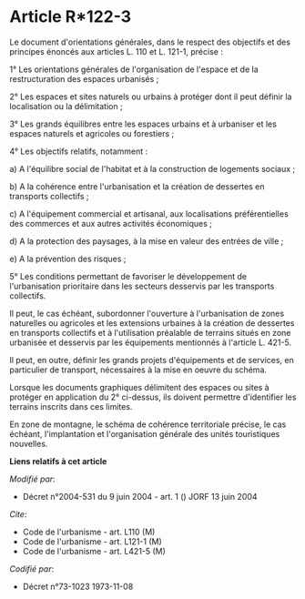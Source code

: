 # Article R*122-3

Le document d'orientations générales, dans le respect des objectifs et des principes énoncés aux articles L. 110 et L. 121-1,
précise :

1° Les orientations générales de l'organisation de l'espace et de la restructuration des espaces urbanisés ;

2° Les espaces et sites naturels ou urbains à protéger dont il peut définir la localisation ou la délimitation ;

3° Les grands équilibres entre les espaces urbains et à urbaniser et les espaces naturels et agricoles ou forestiers ;

4° Les objectifs relatifs, notamment :

a) A l'équilibre social de l'habitat et à la construction de logements sociaux ;

b) A la cohérence entre l'urbanisation et la création de dessertes en transports collectifs ;

c) A l'équipement commercial et artisanal, aux localisations préférentielles des commerces et aux autres activités
économiques ;

d) A la protection des paysages, à la mise en valeur des entrées de ville ;

e) A la prévention des risques ;

5° Les conditions permettant de favoriser le développement de l'urbanisation prioritaire dans les secteurs desservis par les
transports collectifs.

Il peut, le cas échéant, subordonner l'ouverture à l'urbanisation de zones naturelles ou agricoles et les extensions urbaines
à la création de dessertes en transports collectifs et à l'utilisation préalable de terrains situés en zone urbanisée et
desservis par les équipements mentionnés à l'article L. 421-5.

Il peut, en outre, définir les grands projets d'équipements et de services, en particulier de transport, nécessaires à la
mise en oeuvre du schéma.

Lorsque les documents graphiques délimitent des espaces ou sites à protéger en application du 2° ci-dessus, ils doivent
permettre d'identifier les terrains inscrits dans ces limites.

En zone de montagne, le schéma de cohérence territoriale précise, le cas échéant, l'implantation et l'organisation générale
des unités touristiques nouvelles.

**Liens relatifs à cet article**

_Modifié par_:

  - Décret n°2004-531 du 9 juin 2004 - art. 1 () JORF 13 juin 2004

_Cite_:

  - Code de l'urbanisme - art. L110 (M)
  - Code de l'urbanisme - art. L121-1 (M)
  - Code de l'urbanisme - art. L421-5 (M)

_Codifié par_:

  - Décret n°73-1023 1973-11-08
